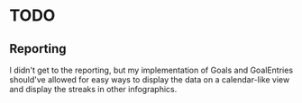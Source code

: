# TODO

## Reporting

I didn't get to the reporting, but my implementation of Goals and GoalEntries should've allowed for easy ways to display the data on a calendar-like view and display the streaks in other infographics.
